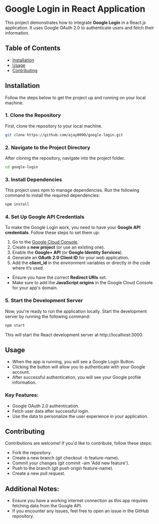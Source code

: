 # Google Login in React Application

This project demonstrates how to integrate **Google Login** in a React.js application. It uses Google OAuth 2.0 to authenticate users and fetch their information.

## Table of Contents

- [Installation](#installation)
- [Usage](#usage)
- [Contributing](#contributing)

## Installation

Follow the steps below to get the project up and running on your local machine.

### 1. Clone the Repository

First, clone the repository to your local machine.

```bash
git clone https://github.com/ajay0090/google-login.git
```

### 2. Navigate to the Project Directory

After cloning the repository, navigate into the project folder.

```bash
cd google-login
```

### 3. Install Dependencies

This project uses npm to manage dependencies. Run the following command to install the required dependencies:

```bash
npm install
```

### 4. Set Up Google API Credentials

To make the Google Login work, you need to have your **Google API credentials**. Follow these steps to set them up:

1. Go to the [Google Cloud Console](https://console.cloud.google.com/).
2. Create a **new project** (or use an existing one).
3. Enable the **Google+ API** (or **Google Identity Services**).
4. Generate an **OAuth 2.0 Client ID** for your web application.
5. Add the **client_id** in the environment variables or directly in the code where it’s used.

- Ensure you have the correct **Redirect URIs** set.
- Make sure to add the **JavaScript origins** in the Google Cloud Console for your app's domain.
  
  
### 5. Start the Development Server

Now, you're ready to run the application locally. Start the development server by running the following command:

```bash
npm start
```

This will start the React development server at http://localhost:3000.

## Usage

- When the app is running, you will see a Google Login Button.
- Clicking the button will allow you to authenticate with your Google account.
- After successful authentication, you will see your Google profile information.

### Key Features:

- Google OAuth 2.0 authentication.
- Fetch user data after successful login.
- Use the data to personalize the user experience in your application.

## Contributing

Contributions are welcome! If you'd like to contribute, follow these steps:

- Fork the repository.
- Create a new branch (git checkout -b feature-name).
- Commit your changes (git commit -am 'Add new feature').
- Push to the branch (git push origin feature-name).
- Create a new pull request.

  
## Additional Notes:
- Ensure you have a working internet connection as this app requires fetching data from the Google API.
- If you encounter any issues, feel free to open an issue in the GitHub repository.
